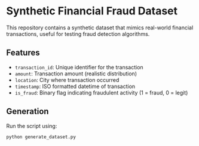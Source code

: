 # Synthetic Financial Fraud Dataset

This repository contains a synthetic dataset that mimics real-world financial transactions, useful for testing fraud detection algorithms.

## Features
- `transaction_id`: Unique identifier for the transaction
- `amount`: Transaction amount (realistic distribution)
- `location`: City where transaction occurred
- `timestamp`: ISO formatted datetime of transaction
- `is_fraud`: Binary flag indicating fraudulent activity (1 = fraud, 0 = legit)

## Generation
Run the script using:

```bash
python generate_dataset.py